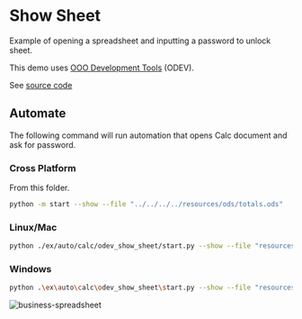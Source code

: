 # Show Sheet

Example of opening a spreadsheet and inputting a password to unlock sheet.

This demo uses [OOO Development Tools](https://python-ooo-dev-tools.readthedocs.io/en/latest/) (ODEV).

See [source code](./start.py)

## Automate

The following command will run automation that opens Calc document and ask for password.

### Cross Platform

From this folder.

```sh
python -m start --show --file "../../../../resources/ods/totals.ods"
```

### Linux/Mac

```sh
python ./ex/auto/calc/odev_show_sheet/start.py --show --file "resources/ods/totals.ods"
```

### Windows

```sh
python .\ex\auto\calc\odev_show_sheet\start.py --show --file "resources\ods\totals.ods"
```


![business-spreadsheet](https://user-images.githubusercontent.com/4193389/194169727-f5a61ab2-e336-42c3-8ef1-31299b81100d.jpg)
